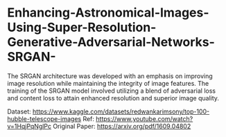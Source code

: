# Enhancing-Astronomical-Images-Using-Super-Resolution-Generative-Adversarial-Networks-SRGAN-

The SRGAN architecture was developed with an emphasis on improving image resolution while maintaining the integrity of image features. The training of the SRGAN model involved utilizing a blend of adversarial loss and content loss to attain enhanced resolution and superior image quality. 

Dataset: https://www.kaggle.com/datasets/redwankarimsony/top-100-hubble-telescope-images
Ref: https://www.youtube.com/watch?v=1HqjPqNglPc
Original Paper: https://arxiv.org/pdf/1609.04802
